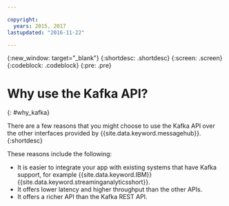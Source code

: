 ```yaml
---

copyright:
  years: 2015, 2017
lastupdated: "2016-11-22"

---
```


{:new_window: target="_blank"}
{:shortdesc: .shortdesc}
{:screen: .screen}
{:codeblock: .codeblock}
{:pre: .pre}

# Why use the Kafka API?
{: #why_kafka}

There are a few reasons that you might choose to use the Kafka API over the other
interfaces provided by {{site.data.keyword.messagehub}}. 
{:shortdesc}

These reasons include the following:

* It is easier to integrate your app with existing systems that have Kafka support, for example {{site.data.keyword.IBM}} {{site.data.keyword.streaminganalyticsshort}}.
* It offers lower latency and higher throughput than the other APIs.
* It offers a richer API than the Kafka REST API.
